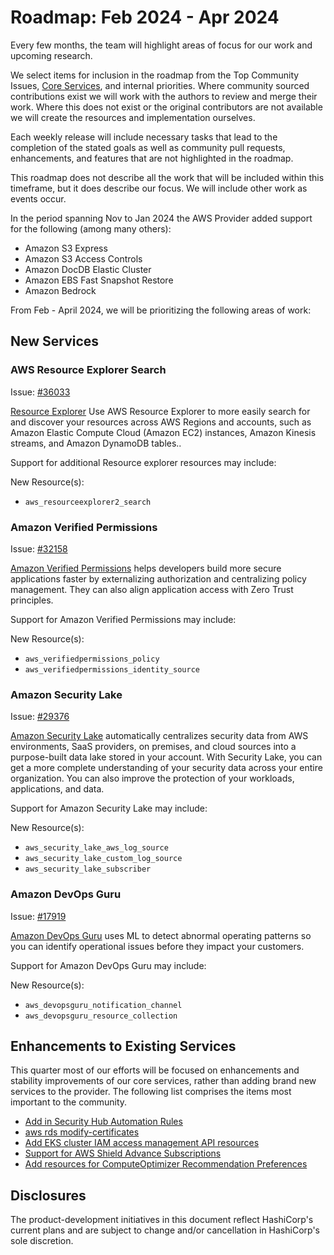 # Roadmap:  Feb 2024 - Apr 2024

Every few months, the team will highlight areas of focus for our work and upcoming research.

We select items for inclusion in the roadmap from the Top Community Issues, [Core Services](https://hashicorp.github.io/terraform-provider-aws/core-services/), and internal priorities. Where community sourced contributions exist we will work with the authors to review and merge their work. Where this does not exist or the original contributors are not available we will create the resources and implementation ourselves.

Each weekly release will include necessary tasks that lead to the completion of the stated goals as well as community pull requests, enhancements, and features that are not highlighted in the roadmap.

This roadmap does not describe all the work that will be included within this timeframe, but it does describe our focus. We will include other work as events occur.

In the period spanning Nov to Jan 2024 the AWS Provider added support for the following (among many others):

- Amazon S3 Express
- Amazon S3 Access Controls
- Amazon DocDB Elastic Cluster
- Amazon EBS Fast Snapshot Restore
- Amazon Bedrock

From Feb - April 2024, we will be prioritizing the following areas of work:

## New Services

### AWS Resource Explorer Search

Issue: [#36033](https://github.com/hashicorp/terraform-provider-aws/issues/36033)

[Resource Explorer](https://aws.amazon.com/resourceexplorer/) Use AWS Resource Explorer to more easily search for and discover your resources across AWS Regions and accounts, such as Amazon Elastic Compute Cloud (Amazon EC2) instances, Amazon Kinesis streams, and Amazon DynamoDB tables..

Support for additional Resource explorer resources may include:

New Resource(s):

- `aws_resourceexplorer2_search`

### Amazon Verified Permissions

Issue: [#32158](https://github.com/hashicorp/terraform-provider-aws/issues/32158)

[Amazon Verified Permissions](https://aws.amazon.com/verified-permissions/) helps developers build more secure applications faster by externalizing authorization and centralizing policy management. They can also align application access with Zero Trust principles.

Support for Amazon Verified Permissions may include:

New Resource(s):

- `aws_verifiedpermissions_policy`
- `aws_verifiedpermissions_identity_source`

### Amazon Security Lake

Issue: [#29376](https://github.com/hashicorp/terraform-provider-aws/issues/29376)

[Amazon Security Lake](https://aws.amazon.com/security-lake/) automatically centralizes security data from AWS environments, SaaS providers, on premises, and cloud sources into a purpose-built data lake stored in your account. With Security Lake, you can get a more complete understanding of your security data across your entire organization. You can also improve the protection of your workloads, applications, and data.

Support for Amazon Security Lake may include:

New Resource(s):

- `aws_security_lake_aws_log_source`
- `aws_security_lake_custom_log_source`
- `aws_security_lake_subscriber`

### Amazon DevOps Guru

Issue: [#17919](https://github.com/hashicorp/terraform-provider-aws/issues/17919)

[Amazon DevOps Guru](https://aws.amazon.com/security-lake/) uses ML to detect abnormal operating patterns so you can identify operational issues before they impact your customers.

Support for Amazon DevOps Guru may include:

New Resource(s):

- `aws_devopsguru_notification_channel`
- `aws_devopsguru_resource_collection`

## Enhancements to Existing Services

This quarter most of our efforts will be focused on enhancements and stability improvements of our core services, rather than adding brand new services to the provider. The following list comprises the items most important to the community.

- [Add in Security Hub Automation Rules](https://github.com/hashicorp/terraform-provider-aws/issues/32210)
- [aws rds modify-certificates](https://github.com/hashicorp/terraform-provider-aws/issues/33196)
- [Add EKS cluster IAM access management API resources](https://github.com/hashicorp/terraform-provider-aws/issues/34982)
- [Support for AWS Shield Advance Subscriptions](https://github.com/hashicorp/terraform-provider-aws/issues/21430)
- [Add resources for ComputeOptimizer Recommendation Preferences](https://github.com/hashicorp/terraform-provider-aws/issues/23945)

## Disclosures

The product-development initiatives in this document reflect HashiCorp's current plans and are subject to change and/or cancellation in HashiCorp's sole discretion.
